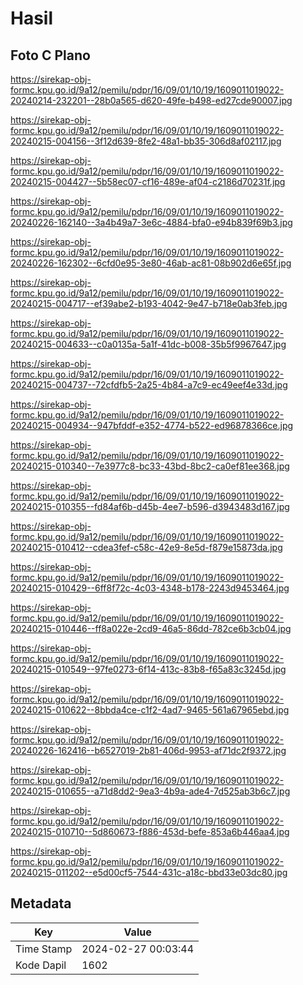 # Hasil

## Foto C Plano

https://sirekap-obj-formc.kpu.go.id/9a12/pemilu/pdpr/16/09/01/10/19/1609011019022-20240214-232201--28b0a565-d620-49fe-b498-ed27cde90007.jpg

https://sirekap-obj-formc.kpu.go.id/9a12/pemilu/pdpr/16/09/01/10/19/1609011019022-20240215-004156--3f12d639-8fe2-48a1-bb35-306d8af02117.jpg

https://sirekap-obj-formc.kpu.go.id/9a12/pemilu/pdpr/16/09/01/10/19/1609011019022-20240215-004427--5b58ec07-cf16-489e-af04-c2186d70231f.jpg

https://sirekap-obj-formc.kpu.go.id/9a12/pemilu/pdpr/16/09/01/10/19/1609011019022-20240226-162140--3a4b49a7-3e6c-4884-bfa0-e94b839f69b3.jpg

https://sirekap-obj-formc.kpu.go.id/9a12/pemilu/pdpr/16/09/01/10/19/1609011019022-20240226-162302--6cfd0e95-3e80-46ab-ac81-08b902d6e65f.jpg

https://sirekap-obj-formc.kpu.go.id/9a12/pemilu/pdpr/16/09/01/10/19/1609011019022-20240215-004717--ef39abe2-b193-4042-9e47-b718e0ab3feb.jpg

https://sirekap-obj-formc.kpu.go.id/9a12/pemilu/pdpr/16/09/01/10/19/1609011019022-20240215-004633--c0a0135a-5a1f-41dc-b008-35b5f9967647.jpg

https://sirekap-obj-formc.kpu.go.id/9a12/pemilu/pdpr/16/09/01/10/19/1609011019022-20240215-004737--72cfdfb5-2a25-4b84-a7c9-ec49eef4e33d.jpg

https://sirekap-obj-formc.kpu.go.id/9a12/pemilu/pdpr/16/09/01/10/19/1609011019022-20240215-004934--947bfddf-e352-4774-b522-ed96878366ce.jpg

https://sirekap-obj-formc.kpu.go.id/9a12/pemilu/pdpr/16/09/01/10/19/1609011019022-20240215-010340--7e3977c8-bc33-43bd-8bc2-ca0ef81ee368.jpg

https://sirekap-obj-formc.kpu.go.id/9a12/pemilu/pdpr/16/09/01/10/19/1609011019022-20240215-010355--fd84af6b-d45b-4ee7-b596-d3943483d167.jpg

https://sirekap-obj-formc.kpu.go.id/9a12/pemilu/pdpr/16/09/01/10/19/1609011019022-20240215-010412--cdea3fef-c58c-42e9-8e5d-f879e15873da.jpg

https://sirekap-obj-formc.kpu.go.id/9a12/pemilu/pdpr/16/09/01/10/19/1609011019022-20240215-010429--6ff8f72c-4c03-4348-b178-2243d9453464.jpg

https://sirekap-obj-formc.kpu.go.id/9a12/pemilu/pdpr/16/09/01/10/19/1609011019022-20240215-010446--ff8a022e-2cd9-46a5-86dd-782ce6b3cb04.jpg

https://sirekap-obj-formc.kpu.go.id/9a12/pemilu/pdpr/16/09/01/10/19/1609011019022-20240215-010549--97fe0273-6f14-413c-83b8-f65a83c3245d.jpg

https://sirekap-obj-formc.kpu.go.id/9a12/pemilu/pdpr/16/09/01/10/19/1609011019022-20240215-010622--8bbda4ce-c1f2-4ad7-9465-561a67965ebd.jpg

https://sirekap-obj-formc.kpu.go.id/9a12/pemilu/pdpr/16/09/01/10/19/1609011019022-20240226-162416--b6527019-2b81-406d-9953-af71dc2f9372.jpg

https://sirekap-obj-formc.kpu.go.id/9a12/pemilu/pdpr/16/09/01/10/19/1609011019022-20240215-010655--a71d8dd2-9ea3-4b9a-ade4-7d525ab3b6c7.jpg

https://sirekap-obj-formc.kpu.go.id/9a12/pemilu/pdpr/16/09/01/10/19/1609011019022-20240215-010710--5d860673-f886-453d-befe-853a6b446aa4.jpg

https://sirekap-obj-formc.kpu.go.id/9a12/pemilu/pdpr/16/09/01/10/19/1609011019022-20240215-011202--e5d00cf5-7544-431c-a18c-bbd33e03dc80.jpg


## Metadata

| Key        | Value               |
| ---------- | ------------------- |
| Time Stamp | 2024-02-27 00:03:44 |
| Kode Dapil | 1602                |




